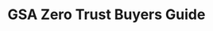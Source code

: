 ---
title: "GSA Zero Trust Buyers Guide"
description: "GSA Zero Trust Buyers Guide: your agency's roadmap to designing and deploying ZTA, and maps the components defined by NIST to the GSA solutions that help meet them. We offer a variety of ZTA solutions across contract vehicles."
url-link: "https://www.gsa.gov/system/files/Zero_Trust_Architecture_Buyers_Guide_v2_July_2022.pdf"
type: "PDF"
gov-only: "false"
is-external: "true"
publication-date: "January 01, 2023"
reading-time: "25"
resource-type: "Guidance"
filter: "acquisition-best-practices"
audience: "program-operations"
branded-offerings: "market-it-data-intelligence"
---